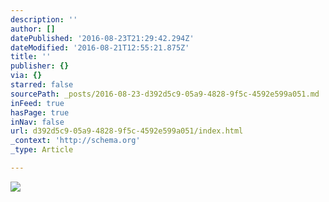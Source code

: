 ```yaml
---
description: ''
author: []
datePublished: '2016-08-23T21:29:42.294Z'
dateModified: '2016-08-21T12:55:21.875Z'
title: ''
publisher: {}
via: {}
starred: false
sourcePath: _posts/2016-08-23-d392d5c9-05a9-4828-9f5c-4592e599a051.md
inFeed: true
hasPage: true
inNav: false
url: d392d5c9-05a9-4828-9f5c-4592e599a051/index.html
_context: 'http://schema.org'
_type: Article

---
```

![](https://the-grid-user-content.s3-us-west-2.amazonaws.com/eaf1df09-8b51-4662-af84-cf9810847c10.png)